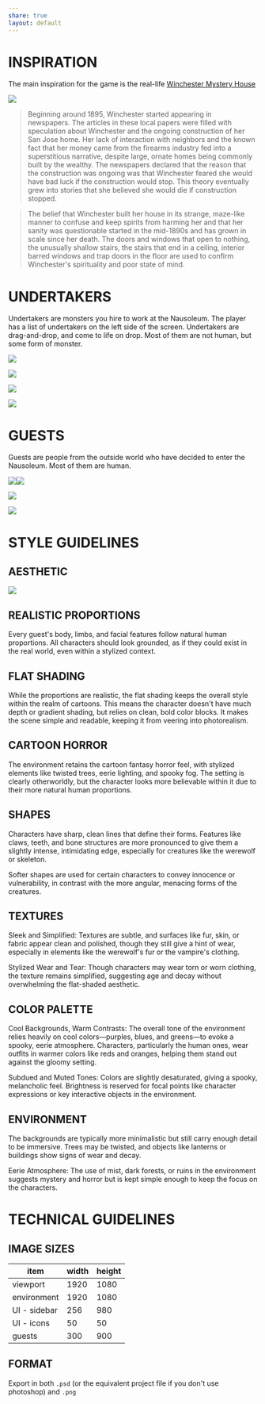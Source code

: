 ```yaml
---
share: true
layout: default
---
```

  
# INSPIRATION  
  
The main inspiration for the game is the real-life [Winchester Mystery House](https://winchestermysteryhouse.com)  
  
![](Attachments/winchester-front-of-house.jpg)  
  
> Beginning around 1895, Winchester started appearing in newspapers. The articles in these local papers were filled with speculation about Winchester and the ongoing construction of her San Jose home. Her lack of interaction with neighbors and the known fact that her money came from the firearms industry fed into a superstitious narrative, despite large, ornate homes being commonly built by the wealthy. The newspapers declared that the reason that the construction was ongoing was that Winchester feared she would have bad luck if the construction would stop. This theory eventually grew into stories that she believed she would die if construction stopped.  
  
> The belief that Winchester built her house in its strange, maze-like manner to confuse and keep spirits from harming her and that her sanity was questionable started in the mid-1890s and has grown in scale since her death. The doors and windows that open to nothing, the unusually shallow stairs, the stairs that end in a ceiling, interior barred windows and trap doors in the floor are used to confirm Winchester's spirituality and poor state of mind.  
  
# UNDERTAKERS  
  
Undertakers are monsters you hire to work at the Nausoleum. The player has a list of undertakers on the left side of the screen. Undertakers are drag-and-drop, and come to life on drop. Most of them are not human, but some form of monster.  
  
![](Attachments/skelly_arm.png)  
  
![](Attachments/SparklyVampire.png)  
  
![](Attachments/spider_sisters.png)  
  
![](Attachments/therewolf.png)  
  
# GUESTS  
  
Guests are people from the outside world who have decided to enter the Nausoleum. Most of them are human.  
  
![](Attachments/project_1_en-20240925095903554.webp)![](Attachments/project_1_en-20240925095852168.webp)  
  
![](Attachments/project_1_en-20240925095835766.webp)  
  
![](Attachments/project_1_en-20240925095819901.webp)  
  
# STYLE GUIDELINES  
  
## AESTHETIC  
  
![](Attachments/bj.gif)  
  
## REALISTIC PROPORTIONS  
  
Every guest's body, limbs, and facial features follow natural human proportions. All characters should look grounded, as if they could exist in the real world, even within a stylized context.  
  
## FLAT SHADING  
  
While the proportions are realistic, the flat shading keeps the overall style within the realm of cartoons. This means the character doesn't have much depth or gradient shading, but relies on clean, bold color blocks. It makes the scene simple and readable, keeping it from veering into photorealism.  
  
## CARTOON HORROR  
  
The environment retains the cartoon fantasy horror feel, with stylized elements like twisted trees, eerie lighting, and spooky fog. The setting is clearly otherworldly, but the character looks more believable within it due to their more natural human proportions.  
  
## SHAPES  
  
Characters have sharp, clean lines that define their forms. Features like claws, teeth, and bone structures are more pronounced to give them a slightly intense, intimidating edge, especially for creatures like the werewolf or skeleton.  
  
Softer shapes are used for certain characters to convey innocence or vulnerability, in contrast with the more angular, menacing forms of the creatures.  
  
## TEXTURES  
  
Sleek and Simplified: Textures are subtle, and surfaces like fur, skin, or fabric appear clean and polished, though they still give a hint of wear, especially in elements like the werewolf's fur or the vampire's clothing.  
  
Stylized Wear and Tear: Though characters may wear torn or worn clothing, the texture remains simplified, suggesting age and decay without overwhelming the flat-shaded aesthetic.  
  
## COLOR PALETTE  
  
Cool Backgrounds, Warm Contrasts: The overall tone of the environment relies heavily on cool colors—purples, blues, and greens—to evoke a spooky, eerie atmosphere. Characters, particularly the human ones, wear outfits in warmer colors like reds and oranges, helping them stand out against the gloomy setting.  
  
Subdued and Muted Tones: Colors are slightly desaturated, giving a spooky, melancholic feel. Brightness is reserved for focal points like character expressions or key interactive objects in the environment.  
  
## ENVIRONMENT  
  
The backgrounds are typically more minimalistic but still carry enough detail to be immersive. Trees may be twisted, and objects like lanterns or buildings show signs of wear and decay.  
  
Eerie Atmosphere: The use of mist, dark forests, or ruins in the environment suggests mystery and horror but is kept simple enough to keep the focus on the characters.  
  
# TECHNICAL GUIDELINES  
  
## IMAGE SIZES  
  
| item         | width | height |  
| ------------ | ----- | ------ |  
| viewport     | 1920  | 1080   |  
| environment  | 1920  | 1080   |  
| UI - sidebar | 256   | 980    |  
| UI - icons   | 50    | 50     |  
| guests       | 300   | 900    |  
  
## FORMAT  
  
Export in both `.psd` (or the equivalent project file if you don't use photoshop) and `.png`  
